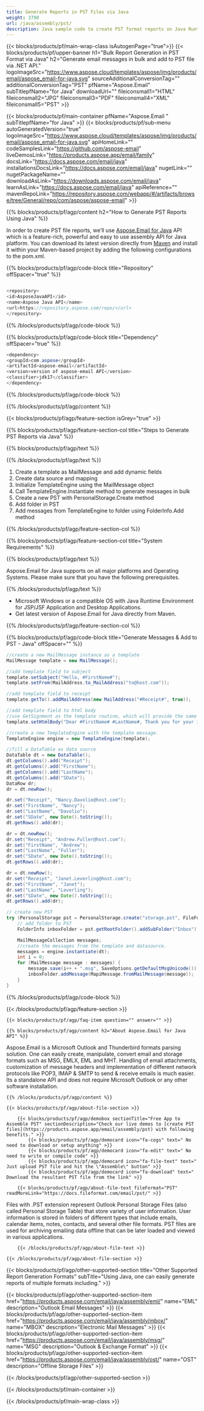 ```yaml
---
title: Generate Reports in PST Files via Java 
weight: 3790
url: /java/assembly/pst/ 
description: Java sample code to create PST format reports on Java Runtime Environment for JSP/JSF Application and Desktop Applications.
---
```


{{< blocks/products/pf/main-wrap-class isAutogenPage="true">}}
{{< blocks/products/pf/upper-banner h1="Bulk Report Generation in PST Format via Java" h2="Generate email messages in bulk and add to PST file via .NET API." logoImageSrc="https://www.aspose.cloud/templates/aspose/img/products/email/aspose_email-for-java.svg" sourceAdditionalConversionTag="" additionalConversionTag="PST" pfName="Aspose.Email" subTitlepfName="for Java" downloadUrl="" fileiconsmall1="HTML" fileiconsmall2="JPG" fileiconsmall3="PDF" fileiconsmall4="XML" fileiconsmall5="PST" >}}

{{< blocks/products/pf/main-container pfName="Aspose.Email " subTitlepfName="for Java" >}}
{{< blocks/products/pf/sub-menu autoGeneratedVersion="true" logoImageSrc="https://www.aspose.cloud/templates/aspose/img/products/email/aspose_email-for-java.svg" apiHomeLink="" codeSamplesLink="https://github.com/aspose-email" liveDemosLink="https://products.aspose.app/email/family" docsLink="https://docs.aspose.com/email/java" installationsDocsLink="https://docs.aspose.com/email/java" nugetLink="" nugetPackageName="" downloadAsLink="https://downloads.aspose.com/email/java" learnAsLink="https://docs.aspose.com/email/java" apiReference="" mavenRepoLink="https://repository.aspose.com/webapp/#/artifacts/browse/tree/General/repo/com/aspose/aspose-email" >}}

{{% blocks/products/pf/agp/content h2="How to Generate PST Reports Using Java" %}}

 In order to create PST file reports, we’ll use
 [Aspose.Email for Java](https://products.aspose.com/email/java) 
 API which is a feature-rich, powerful and easy to use assembly API for Java platform. You can download its latest version directly from
 [Maven](https://repository.aspose.com/webapp/#/artifacts/browse/tree/General/repo/com/aspose/aspose-email) 
 and install it within your Maven-based project by adding the following configurations to the pom.xml.

{{% blocks/products/pf/agp/code-block title="Repository" offSpacer="true" %}}

```cs

<repository>
<id>AsposeJavaAPI</id>
<name>Aspose Java API</name>
<url>https://repository.aspose.com/repo/</url>
</repository>

```

{{% /blocks/products/pf/agp/code-block %}}

{{% blocks/products/pf/agp/code-block title="Dependency" offSpacer="true" %}}

```cs
<dependency>
<groupId>com.aspose</groupId>
<artifactId>aspose-email</artifactId>
<version>version of aspose-email API</version>
<classifier>jdk17</classifier>
</dependency>

```

{{% /blocks/products/pf/agp/code-block %}}

{{% /blocks/products/pf/agp/content %}}

{{< blocks/products/pf/agp/feature-section isGrey="true" >}}

{{% blocks/products/pf/agp/feature-section-col title="Steps to Generate PST Reports via Java" %}}

{{% blocks/products/pf/agp/text %}}

{{% /blocks/products/pf/agp/text %}}

1.  Create a template as MailMessage and add dynamic fields
1.  Create data source and mapping
1.  Initialize TemplateEngine using the MailMessage object
1.  Call TemplateEngine.Instantiate method to generate messages in bulk
1.  Create a new PST with PersonalStorage.Create method
1.  Add folder in PST
1.  Add messages from TemplateEngine to folder using FolderInfo.Add method

{{% /blocks/products/pf/agp/feature-section-col %}}

{{% blocks/products/pf/agp/feature-section-col title="System Requirements" %}}

{{% blocks/products/pf/agp/text %}}

 Aspose.Email for Java supports on all major platforms and Operating Systems. Please make sure that you have the following prerequisites.

{{% /blocks/products/pf/agp/text %}}

- Microsoft Windows or a compatible OS with Java Runtime Environment for JSP/JSF Application and Desktop Applications.
- Get latest version of Aspose.Email for Java directly from Maven.

{{% /blocks/products/pf/agp/feature-section-col %}}

{{% blocks/products/pf/agp/code-block title="Generate Messages & Add to PST - Java" offSpacer="" %}}

```java
//create a new MailMessage instance as a template
MailMessage template = new MailMessage();

//add template field to subject
template.setSubject("Hello, #FirstName#");
template.setFrom(MailAddress.to_MailAddress("to@host.com"));

//add template field to receipt
template.getTo().addMailAddress(new MailAddress("#Receipt#", true));

//add template field to html body
//use GetSignment as the template routine, which will provide the same signment.
template.setHtmlBody("Dear #FirstName# #LastName#, Thank you for your interest in Aspose.Email.  Sent Date: #SDate#");

//create a new TemplateEngine with the template message.
TemplateEngine engine = new TemplateEngine(template);

//fill a DataTable as data source
DataTable dt = new DataTable();
dt.getColumns().add("Receipt");
dt.getColumns().add("FirstName");
dt.getColumns().add("LastName");
dt.getColumns().add("SDate");
DataRow dr;
dr = dt.newRow();

dr.set("Receipt", "Nancy.Davolio@host.com");
dr.set("FirstName", "Nancy");
dr.set("LastName", "Davolio");
dr.set("SDate", new Date().toString());
dt.getRows().add(dr);

dr = dt.newRow();
dr.set("Receipt", "Andrew.Fuller@host.com");
dr.set("FirstName", "Andrew");
dr.set("LastName", "Fuller");
dr.set("SDate", new Date().toString());
dt.getRows().add(dr);

dr = dt.newRow();
dr.set("Receipt", "Janet.Leverling@host.com");
dr.set("FirstName", "Janet");
dr.set("LastName", "Leverling");
dr.set("SDate", new Date().toString());
dt.getRows().add(dr);

// create new PST
try (PersonalStorage pst = PersonalStorage.create("storage.pst", FileFormatVersion.Unicode)) {
    // add folder to PST
    FolderInfo inboxFolder = pst.getRootFolder().addSubFolder("Inbox");

    MailMessageCollection messages;
    //create the messages from the template and datasource.
    messages = engine.instantiate(dt);
    int i = 0;
    for (MailMessage message : messages) {
        message.save(i++ + ".msg", SaveOptions.getDefaultMsgUnicode());
        inboxFolder.addMessage(MapiMessage.fromMailMessage(message));
    }
}

```

{{% /blocks/products/pf/agp/code-block %}}

{{< /blocks/products/pf/agp/feature-section >}}

    {{< blocks/products/pf/agp/faq-item question="" answer="" >}}
 

<!-- aboutfile Starts -->

    {{% blocks/products/pf/agp/content h2="About Aspose.Email for Java API" %}}

 Aspose.Email is a Microsoft Outlook and Thunderbird formats parsing solution. One can easily create, manipulate, convert email and storage formats such as MSG, EMLX, EML and MHT. Handling of email attachments, customization of message headers and implementation of different network protocols like POP3, IMAP & SMTP to send & receive emails is much easier. Its a standalone API and does not require Microsoft Outlook or any other software installation. ‎



    {{% /blocks/products/pf/agp/content %}}

    {{< blocks/products/pf/agp/about-file-section >}}

        {{< blocks/products/pf/agp/demobox sectionTitle="Free App to Assemble PST" sectionDescription="Check our live demos to [create PST files](https://products.aspose.app/email/assembly/pst) with following benefits." >}}
            {{< blocks/products/pf/agp/democard icon="fa-cogs" text=" No need to download or setup anything" >}}
            {{< blocks/products/pf/agp/democard icon="fa-edit" text=" No need to write or compile code" >}}
            {{< blocks/products/pf/agp/democard icon="fa-file-text" text=" Just upload PST file and hit the \"Assemble\" button" >}}
            {{< blocks/products/pf/agp/democard icon="fa-download" text=" Download the resultant PST file from the link" >}}

        {{< blocks/products/pf/agp/about-file-text fileFormat="PST" readMoreLink="https://docs.fileformat.com/email/pst/" >}}
Files with .PST extension represent Outlook Personal Storage Files (also called Personal Storage Table) that store variety of user information. User information is stored in folders of different types that include emails, calendar items, notes, contacts, and several other file formats. PST files are used for archiving emailing data offline that can be later loaded and viewed in various applications.

        {{< /blocks/products/pf/agp/about-file-text >}}

    {{< /blocks/products/pf/agp/about-file-section >}}

<!-- aboutfile Ends -->

{{< blocks/products/pf/agp/other-supported-section title="Other Supported Report Generation Formats" subTitle="Using Java, one can easily generate reports of multiple formats including." >}}

{{< blocks/products/pf/agp/other-supported-section-item href="https://products.aspose.com/email/java/assembly/eml/" name="EML" description="Outlook Email Messages" >}}
{{< blocks/products/pf/agp/other-supported-section-item href="https://products.aspose.com/email/java/assembly/mbox/" name="MBOX" description="Electronic Mail Messages" >}}
{{< blocks/products/pf/agp/other-supported-section-item href="https://products.aspose.com/email/java/assembly/msg/" name="MSG" description="Outlook & Exchange Format" >}}
{{< blocks/products/pf/agp/other-supported-section-item href="https://products.aspose.com/email/java/assembly/ost/" name="OST" description="Offline Storage Files" >}}

{{< /blocks/products/pf/agp/other-supported-section >}}

{{< /blocks/products/pf/main-container >}}
    
{{< /blocks/products/pf/main-wrap-class >}}
